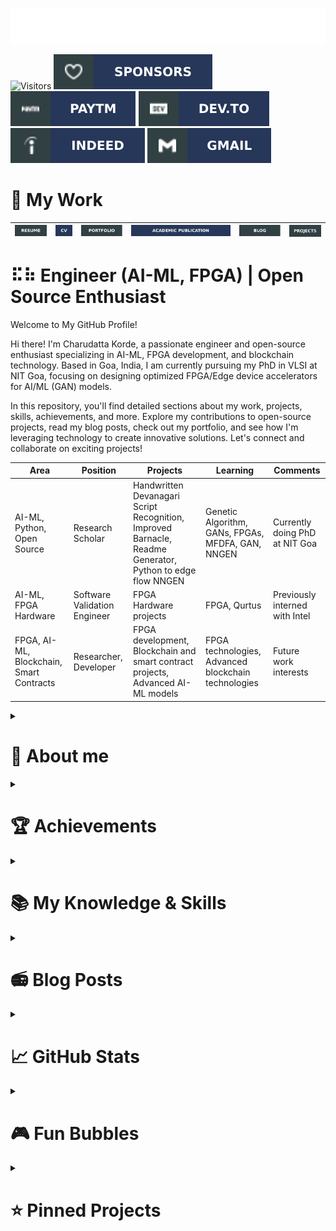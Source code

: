 ![SVG Banners](assets/svg/profile_banner.svg)

![Visitors](https://api.visitorbadge.io/api/visitors?path=https%3A%2F%2Fgithub.com%2Fcharudatta10&countColor=%23263759)
[![Github-sponsors](assets/svg/sponsors-100000.svg)](https://github.com/sponsors/charudatta10)
[![Paytm](assets/svg/paytm-100000.svg)](assets/images/pay4.jpeg)
[![Dev.to](assets/svg/devto.svg)](https://dev.to/charudatta10)
[![indeed](assets/svg/indeed-100000.svg)](https://profile.indeed.com/p/charudattak-h04r448)
[![Gmail](assets/svg/gmail-100000.svg)](mailto:152109007c@gmail.com)
<!-- [![indeed](assets/svg/indeed-100000.svg)](https://profile.indeed.com/p/charudattak-h04r448)
[![Gmail](assets/svg/gmail-100000.svg)](mailto:152109007c@gmail.com) -->
# 💼 My Work 

| [![Resume](assets/svg/resume-100000.svg)](src/resume/resume.pdf "download") | [![Curriculum Vitae](assets/svg/cv-100000.svg)](src/cv/cv.pdf "download")  | [![Portfolio](assets/svg/portfolio-100000.svg)](src/portfolio/portfolio.pdf "download") | [![Academic Publications](assets/svg/academic-publication-100000.svg)](src/resume/resume.pdf "download") | [![Blog](assets/svg/blog-100000.svg)](src/cv/cv.pdf "download")  | [![Project](assets/svg/project-100000.svg)](src/portfolio/portfolio.pdf "download") |
| -- | -- | -- | -- | -- | -- |

# ⠯⠷ Engineer (AI-ML, FPGA) | Open Source Enthusiast

Welcome to My GitHub Profile!

Hi there! I'm Charudatta Korde, a passionate engineer and open-source enthusiast specializing in AI-ML, FPGA development, and blockchain technology. Based in Goa, India, I am currently pursuing my PhD in VLSI at NIT Goa, focusing on designing optimized FPGA/Edge device accelerators for AI/ML (GAN) models.

In this repository, you'll find detailed sections about my work, projects, skills, achievements, and more. Explore my contributions to open-source projects, read my blog posts, check out my portfolio, and see how I'm leveraging technology to create innovative solutions. Let's connect and collaborate on exciting projects!

<div align="center">

| **Area** | **Position** | **Projects** | **Learning** | **Comments** |
| --- | --- | --- | --- | --- |
| AI-ML, Python, Open Source | Research Scholar | Handwritten Devanagari Script Recognition, Improved Barnacle, Readme Generator, Python to edge flow NNGEN | Genetic Algorithm, GANs, FPGAs, MFDFA, GAN, NNGEN | Currently doing PhD at NIT Goa |
| AI-ML, FPGA Hardware | Software Validation Engineer | FPGA Hardware projects | FPGA, Qurtus | Previously interned with Intel |
| FPGA, AI-ML, Blockchain, Smart Contracts | Researcher, Developer | FPGA development, Blockchain and smart contract projects, Advanced AI-ML models | FPGA technologies, Advanced blockchain technologies | Future work interests |

</div>

<details><summary> <h1> 🤵 About me </h1> </summary>

🌍  I'm based in Goa, India 403005.

🖥️ See my portfolio at [portfolio](https://charudatta10.github.io/portfolio/).

✉️  You can contact me at Korde.charudatta@gmail.com.

<details> <summary>🧠  I'm learning: </summary>

⚛ FPGA Technologies: Expanding my knowledge and skills in Field-Programmable Gate Arrays.  

☘ GANs (Generative Adversarial Networks): Exploring advanced AI models and their applications.  

⚘ NNGEN (Neural Network Generation): Working on Python to edge flow for deploying neural networks on edge devices.  

✐ MFDFA (Multifractal Detrended Fluctuation Analysis): Delving into complex data analysis techniques.  

❄ Blockchain and Smart Contracts: Investigating the potential of blockchain technology and smart contracts for various applications.  

</details>

🤝  I'm open to collaborating on Python to edge flow NNGEN, Genetic Algorithm, GANs, FPGAs, MFDFA, and AI ML EDGE on devices.

🎓 I'm pursuing a PhD in VLSI at NIT Goa on the topic "Design optimized FPGA/Edge device accelerators for AI/ML(GAN) models."

🔭 Currently working on FPGA Development, AI and machine learning, Blockchain and Smart Contracts, Python to Edge Flow NNGEN.

🎯 My goal is to advance my expertise and contributions in the areas of FPGA development, AI-ML, and open-source projects.

<details> <summary>🌱 My key philosophies:  </summary>  

⚡ "Be afraid and do it anyway." 

⚡ "Right now is the only guarantee." 

⚡ "Be a voice. Not an echo."  

⚡ "It will all make sense eventually."  

⚡ "Don’t be afraid to dream big."  

⚡ "Fearlessness is the mother of reinvention."  

</details>

🔥 "You must be the change you wish to see in the world." - Mahatma Gandhi

✨ I’m passionate about leveraging technology to create innovative solutions that have a positive impact on the world.

</details>

<details> <summary> <h1> 🏆 Achievements  </h1> </summary>

➻ Developed an open-source project for recognizing handwritten Devanagari script characters using MATLAB.  

➸ Created a Python script for cleanup tasks.  

➳ Built a tool to generate README files for GitHub repositories.  

➼ Customized Neovim to function like an IDE with fast startup times.  

➨ Participated in a poster competition presenting research work.  

➤ Participated in a state-level chess competition.  

<div align="center">
  <img src="assets/images/banner1.jpeg" alt="Charudatta" width="120" height="120"/> 
  <img src="assets/images/banner3.jpg" alt="Charudatta" width="120" height="120"/>
  <img src="assets/images/banner2.jpeg" alt="Charudatta" width="120" height="120"/>
  <img src="assets/images/banner4.jpg" alt="Charudatta" width="120" height="120"/>
</div>
</details>

<details> <summary> <h1> 📚 My Knowledge & Skills  </h1> </summary>
<div align="center">

![My Skills](assets/svg/icons.svg)

`Verilog` `FPGA` `Phi-3:7B` `Gemma-2:2B` `Mistral` `Ollama` `Crewai` `Langchain` `Blockchain`

![Orca](assets/svg/Orca-100000.svg) ![LAMMA](assets/svg/LAMMA-100000.svg) ![Stable diffusion](assets/svg/Stable_diffusion-100000.svg) ![Mistral](assets/svg/Mistral-100000.svg) ![Gimp](assets/svg/Gimp-657D8B.svg) ![Inkscape](assets/svg/Inkscape-e0e0e0.svg)

</div>
</details>

<!-- BLOG-POST-LIST -->

<details><summary> <h1>  📻  Blog Posts </h1> </summary>

<img align="right" src="assets/images/blog1.jpeg" alt="Charudatta" width="180" height="180"/>

- [exploring the legendary dollop repository an svg generator](https://dev.to/charudatta10/exploring-the-legendary-dollop-repository-an-svg-generator-4388)
- [Organization schemes for note taking](https://dev.to/charudatta10/organization-schemes-for-note-taking-j18)
- [VS Code for Note-Taking](https://dev.to/charudatta10/vs-code-for-note-taking-324b)
- [Improved-Barnacle repository: (The Cleanup Python Script)](https://dev.to/charudatta10/improved-barnacle-repository-the-cleanup-python-script-172d)
- [Vscode setup with Foam and Logseq for Digital Note Taking](https://dev.to/charudatta10/vscode-setup-with-foam-and-logseq-for-digital-note-taking-2953)

  <img align="right" src="assets/images/blog2.jpeg" alt="Charudatta" width="180" height="180"/>
  
- [Collaborative Note-Taking with AI: Tools that Facilitate Teamwork and Knowledge Sharing](https://dev.to/charudatta10/collaborative-note-taking-with-ai-tools-that-facilitate-teamwork-and-knowledge-sharing-2i3p)
- [Visual Note-Taking Apps: Unleashing Creativity with AI-Driven Mind Maps and Doodles](https://dev.to/charudatta10/visual-note-taking-apps-unleashing-creativity-with-ai-driven-mind-maps-and-doodles-hfp)
- [Introduction to Digital Note-Taking: A Beginner's Guide](https://dev.to/charudatta10/introduction-to-digital-note-taking-a-beginners-guide-9p2)
- [Why Obsidian Falls Short as a Note-Taking Tool](https://dev.to/charudatta10/why-obsidian-falls-short-as-a-note-taking-tool-3ef2)
- [Customizing AI Prompts for Note-Taking: Tips for Tailoring Your AI-Generated Prompts](https://charudatta10.github.io/myblog/blog/index.html)

</details>

<!--- -- GitHub Stats --------->
<details> <summary> <h1> 📈 GitHub Stats </h1> </summary>
<!----- Activity Graph ------>

![Charudatta's github activity graph](https://github-readme-activity-graph.vercel.app/graph?username=charudatta10&theme=onedark)

| ![Charudatta Korde trophies](https://github-profile-trophy.vercel.app/?username=charudatta10&row=2&column=3&theme=onedark)| ![Charudatta Korde readme status](https://github-readme-stats.vercel.app/api?username=charudatta10&locale=en&theme=onedark&include_all_commits=true&rank_icon=github) |
| -- | -- |
| ![Charudatta Korde languages used](https://github-readme-stats.vercel.app/api/top-langs?username=charudatta10&show_icons=true&locale=en&layout=compact&theme=onedark) | ![Charudatta Korde GitHub Streak](https://github-readme-streak-stats.herokuapp.com/?user=charudatta10&theme=onedark&border_radius=10) |


| ![GitHub WidgetBox](https://github-widgetbox.vercel.app/api/profile?username=charudatta10&data=followers,repositories,stars,commits&theme=onedark) | ![Moon.svg](https://moon-svg.minung.dev/moon.svg?theme=basic) |
|  - | - |

</details>

<!--- Fun Section ------------>

<details> <summary> <h1> 🎮 Fun Bubbles </h1> </summary>
 
| ![Jokes Card](https://readme-jokes.vercel.app/api) | [![Readme Quotes](https://quotes-github-readme.vercel.app/api?type=horizontal&theme=dark)](https://github.com/piyushsuthar/github-readme-quotes) |
| - | - |

![Typing SVG](https://readme-typing-svg.demolab.com?font=Fira+Code&pause=1000&center=true&vCenter=true&random=true&width=1920&lines=%E2%80%9CBe+afraid+and+do+it+anyway.%E2%80%9D+%E2%80%93+Anonymous;%E2%80%9CRight+now+is+the+only+guarantee.%E2%80%9D+%E2%80%93+Jay+Long;%E2%80%9CBe+a+voice.+Not+an+echo.%E2%80%9D+%E2%80%93+Anonymous;%E2%80%9CIt+will+all+make+sense+eventually.%E2%80%9D+%E2%80%93+Anonymous;%E2%80%9CDon%E2%80%99t+be+afraid+to+dream+big.%E2%80%9D+%E2%80%93+Anonymous;%E2%80%9CFearlessness+is+the+mother+of+reinvention.%E2%80%9D+%E2%80%93+Arianna+Huffington)

</details>

<!--- -- Projects Section ------------>

<details> <summary> <h1> ⭐ Pinned Projects  </h1> </summary>

- [`download-cleaner`](https://github.com/charudatta10/download-cleaner): Organizes the download folder by moving files by extension.
- [`web3-tools`](https://github.com/charudatta10/web3-tools): Web3 technology tools aggregator project.
- [`project-manager`](https://github.com/charudatta10/project-manager): One solution to all your project management tasks. 
- [`template-project`](template-project): Create boilerplate for your project.

</details>
